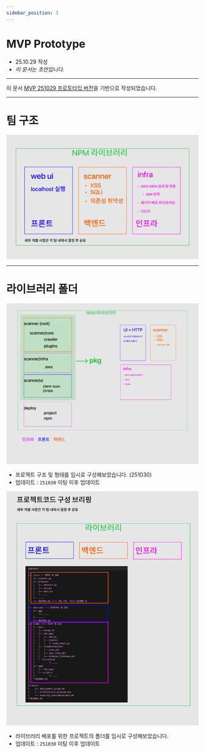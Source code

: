 ```yaml
---
sidebar_position: 3
---
```


# MVP Prototype

- 25.10.29 작성
- *이 문서는 초안입니다.*

---

이 문서 [MVP 251029 프로토타입 버전](mvp-plan)을 기반으로 작성되었습니다.

---

# 팀 구조

![503-team](503_team_structure.png)

---

# 라이브러리 폴더

![503-structure-2](251030-struct-lib.png)

- 프로젝트 구조 및 형태를 임시로 구성해보았습니다. (251030)
- 업데이트 : `251030` 미팅 이후 업데이트

![503-structure](503_team_folder.png)

- 라이브러리 배포를 위한 프로젝트의 폴더를 임시로 구성해보았습니다.
- 업데이트 : `251030` 미팅 이후 업데이트